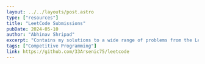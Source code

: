 ```yaml
---
layout: ../../layouts/post.astro
type: ["resources"]
title: "LeetCode Submissions"
pubDate: 2024-05-10
author: "Abhinav Shripad"
excerpt: "Contains my solutions to a wide range of problems from the LeetCode Problem Set. The repository also includes time and space complexity analysis"
tags: ["Competitive Programming"]
link: https://github.com/33Arsenic75/leetcode
---
```

